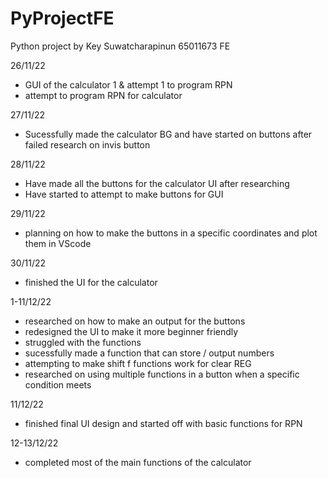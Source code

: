 # PyProjectFE
Python project by Key Suwatcharapinun 65011673 FE

26/11/22
- GUI of the calculator 1 & attempt 1 to program RPN
- attempt to program RPN for calculator

27/11/22
- Sucessfully made the calculator BG and have started on buttons after failed research on invis button

28/11/22
- Have made all the buttons for the calculator UI after researching
- Have started to attempt to make buttons for GUI

29/11/22
- planning on how to make the buttons in a specific coordinates and plot them in VScode

30/11/22
- finished the UI for the calculator

1-11/12/22
- researched on how to make an output for the buttons
- redesigned the UI to make it more beginner friendly
- struggled with the functions
- sucessfully made a function that can store / output numbers
- attempting to make shift f functions work for clear REG
- researched on using multiple functions in a button when a specific condition meets

11/12/22
- finished final UI design and started off with basic functions for RPN

12-13/12/22
- completed most of the main functions of the calculator